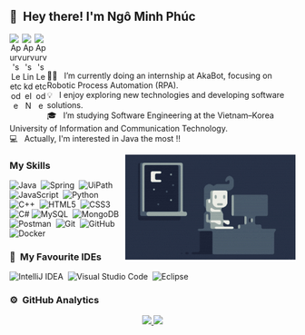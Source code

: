 <h2 align="left">👋 &nbsp;Hey there! I'm Ngô Minh Phúc</h2>
<p align="center">
<a href="https://leetcode.com/u/phucngonmp1506/"><img align="left" alt="Apurv's Leetcode" width="22px" src="https://cdn.jsdelivr.net/npm/simple-icons@v3/icons/leetcode.svg" /></a>
<a href="https://www.linkedin.com/in/ph%C3%BAc-ng%C3%B4-minh-44905b238/"><img align="left" alt="Apurv's LinkdeIN" width="22px" src="https://cdn.jsdelivr.net/npm/simple-icons@v3/icons/linkedin.svg" /></a>
<a href="https://www.facebook.com/phuc.nmp"><img align="left" alt="Apurv's Leetcode" width="22px" src="https://cdn.jsdelivr.net/npm/simple-icons@v3/icons/facebook.svg"/></a>
</p><br><br><br>


👨‍💻 &nbsp; I’m currently doing an internship at AkaBot, focusing on Robotic Process Automation (RPA).\
💡 &nbsp; I enjoy exploring new technologies and developing software solutions.\
🎓 &nbsp; I’m studying Software Engineering at the Vietnam–Korea University of Information and Communication Technology.\
💻 &nbsp; Actually, I'm interested in Java the most !!


<img alt="Night Coding" src="https://raw.githubusercontent.com/AVS1508/AVS1508/master/assets/Night-Coding.gif" align="right"/>

### My Skills
![Java](https://img.shields.io/badge/java-%23ED8B00.svg?style=for-the-badge&logo=java&logoColor=white)&nbsp;
![Spring](https://img.shields.io/badge/spring-%236DB33F.svg?style=for-the-badge&logo=spring&logoColor=white)&nbsp;
![UiPath](https://img.shields.io/badge/UiPath-0B85B5.svg?style=for-the-badge&logo=uipath&logoColor=white)&nbsp;
![JavaScript](https://img.shields.io/badge/javascript-%23323330.svg?style=for-the-badge&logo=javascript&logoColor=%23F7DF1E)&nbsp;
![Python](https://img.shields.io/badge/python-3670A0?style=for-the-badge&logo=python&logoColor=ffdd54)&nbsp;
![C++](https://img.shields.io/badge/c++-%2300599C.svg?style=for-the-badge&logo=c%2B%2B&logoColor=white)&nbsp;
![HTML5](https://img.shields.io/badge/html5-%23E34F26.svg?style=for-the-badge&logo=html5&logoColor=white)&nbsp;
![CSS3](https://img.shields.io/badge/css3-%231572B6.svg?style=for-the-badge&logo=css3&logoColor=white)&nbsp;
![C#](https://img.shields.io/badge/C%23-239120.svg?style=for-the-badge&logo=c-sharp&logoColor=white)
![MySQL](https://img.shields.io/badge/mysql-%2300f.svg?style=for-the-badge&logo=mysql&logoColor=white)&nbsp;
![MongoDB](https://img.shields.io/badge/MongoDB-%234ea94b.svg?style=for-the-badge&logo=mongodb&logoColor=white)&nbsp;
![Postman](https://img.shields.io/badge/Postman-FF6C37?style=for-the-badge&logo=postman&logoColor=white)&nbsp;
![Git](https://img.shields.io/badge/git-%23F05033.svg?style=for-the-badge&logo=git&logoColor=white)&nbsp;
![GitHub](https://img.shields.io/badge/github-%23121011.svg?style=for-the-badge&logo=github&logoColor=white)&nbsp;
![Docker](https://img.shields.io/badge/Docker-2496ED.svg?style=for-the-badge&logo=docker&logoColor=white)



### 🧰 &nbsp;My Favourite IDEs
![IntelliJ IDEA](https://img.shields.io/badge/IntelliJ%20IDEA-000000.svg?style=for-the-badge&logo=intellij-idea&logoColor=white)&nbsp;
![Visual Studio Code](https://img.shields.io/badge/Visual%20Studio%20Code-0078d7.svg?style=for-the-badge&logo=visual-studio-code&logoColor=white)&nbsp;
![Eclipse](https://img.shields.io/badge/Eclipse-FE7A16.svg?style=for-the-badge&logo=Eclipse&logoColor=white)&nbsp;



### ⚙️ &nbsp;GitHub Analytics

<p align="center">
  <a href="https://github.com/phucngonmp">
    <img height="180em" src="https://github-readme-stats-eight-theta.vercel.app/api?username=phucngonmp&show_icons=true&theme=algolia&include_all_commits=true&count_private=true"/>
  </a>
  <a href="https://github.com/phucngonmp">
    <img height="180em" src="https://github-readme-stats-eight-theta.vercel.app/api/top-langs/?username=phucngonmp&layout=compact&langs_count=8&theme=algolia"/>
  </a>
</p>


